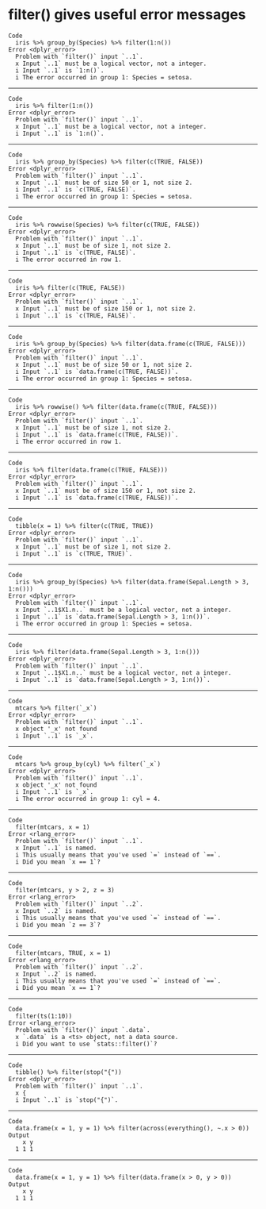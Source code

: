 # filter() gives useful error messages

    Code
      iris %>% group_by(Species) %>% filter(1:n())
    Error <dplyr_error>
      Problem with `filter()` input `..1`.
      x Input `..1` must be a logical vector, not a integer.
      i Input `..1` is `1:n()`.
      i The error occurred in group 1: Species = setosa.

---

    Code
      iris %>% filter(1:n())
    Error <dplyr_error>
      Problem with `filter()` input `..1`.
      x Input `..1` must be a logical vector, not a integer.
      i Input `..1` is `1:n()`.

---

    Code
      iris %>% group_by(Species) %>% filter(c(TRUE, FALSE))
    Error <dplyr_error>
      Problem with `filter()` input `..1`.
      x Input `..1` must be of size 50 or 1, not size 2.
      i Input `..1` is `c(TRUE, FALSE)`.
      i The error occurred in group 1: Species = setosa.

---

    Code
      iris %>% rowwise(Species) %>% filter(c(TRUE, FALSE))
    Error <dplyr_error>
      Problem with `filter()` input `..1`.
      x Input `..1` must be of size 1, not size 2.
      i Input `..1` is `c(TRUE, FALSE)`.
      i The error occurred in row 1.

---

    Code
      iris %>% filter(c(TRUE, FALSE))
    Error <dplyr_error>
      Problem with `filter()` input `..1`.
      x Input `..1` must be of size 150 or 1, not size 2.
      i Input `..1` is `c(TRUE, FALSE)`.

---

    Code
      iris %>% group_by(Species) %>% filter(data.frame(c(TRUE, FALSE)))
    Error <dplyr_error>
      Problem with `filter()` input `..1`.
      x Input `..1` must be of size 50 or 1, not size 2.
      i Input `..1` is `data.frame(c(TRUE, FALSE))`.
      i The error occurred in group 1: Species = setosa.

---

    Code
      iris %>% rowwise() %>% filter(data.frame(c(TRUE, FALSE)))
    Error <dplyr_error>
      Problem with `filter()` input `..1`.
      x Input `..1` must be of size 1, not size 2.
      i Input `..1` is `data.frame(c(TRUE, FALSE))`.
      i The error occurred in row 1.

---

    Code
      iris %>% filter(data.frame(c(TRUE, FALSE)))
    Error <dplyr_error>
      Problem with `filter()` input `..1`.
      x Input `..1` must be of size 150 or 1, not size 2.
      i Input `..1` is `data.frame(c(TRUE, FALSE))`.

---

    Code
      tibble(x = 1) %>% filter(c(TRUE, TRUE))
    Error <dplyr_error>
      Problem with `filter()` input `..1`.
      x Input `..1` must be of size 1, not size 2.
      i Input `..1` is `c(TRUE, TRUE)`.

---

    Code
      iris %>% group_by(Species) %>% filter(data.frame(Sepal.Length > 3, 1:n()))
    Error <dplyr_error>
      Problem with `filter()` input `..1`.
      x Input `..1$X1.n..` must be a logical vector, not a integer.
      i Input `..1` is `data.frame(Sepal.Length > 3, 1:n())`.
      i The error occurred in group 1: Species = setosa.

---

    Code
      iris %>% filter(data.frame(Sepal.Length > 3, 1:n()))
    Error <dplyr_error>
      Problem with `filter()` input `..1`.
      x Input `..1$X1.n..` must be a logical vector, not a integer.
      i Input `..1` is `data.frame(Sepal.Length > 3, 1:n())`.

---

    Code
      mtcars %>% filter(`_x`)
    Error <dplyr_error>
      Problem with `filter()` input `..1`.
      x object '_x' not found
      i Input `..1` is `_x`.

---

    Code
      mtcars %>% group_by(cyl) %>% filter(`_x`)
    Error <dplyr_error>
      Problem with `filter()` input `..1`.
      x object '_x' not found
      i Input `..1` is `_x`.
      i The error occurred in group 1: cyl = 4.

---

    Code
      filter(mtcars, x = 1)
    Error <rlang_error>
      Problem with `filter()` input `..1`.
      x Input `..1` is named.
      i This usually means that you've used `=` instead of `==`.
      i Did you mean `x == 1`?

---

    Code
      filter(mtcars, y > 2, z = 3)
    Error <rlang_error>
      Problem with `filter()` input `..2`.
      x Input `..2` is named.
      i This usually means that you've used `=` instead of `==`.
      i Did you mean `z == 3`?

---

    Code
      filter(mtcars, TRUE, x = 1)
    Error <rlang_error>
      Problem with `filter()` input `..2`.
      x Input `..2` is named.
      i This usually means that you've used `=` instead of `==`.
      i Did you mean `x == 1`?

---

    Code
      filter(ts(1:10))
    Error <rlang_error>
      Problem with `filter()` input `.data`.
      x `.data` is a <ts> object, not a data source.
      i Did you want to use `stats::filter()`?

---

    Code
      tibble() %>% filter(stop("{"))
    Error <dplyr_error>
      Problem with `filter()` input `..1`.
      x {
      i Input `..1` is `stop("{")`.

---

    Code
      data.frame(x = 1, y = 1) %>% filter(across(everything(), ~.x > 0))
    Output
        x y
      1 1 1

---

    Code
      data.frame(x = 1, y = 1) %>% filter(data.frame(x > 0, y > 0))
    Output
        x y
      1 1 1

